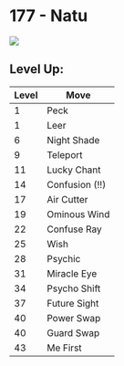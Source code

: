 # 177 - Natu
![][177]

## Level Up:

Level | Move
---   | ---
  1   | Peck
  1   | Leer
  6   | Night Shade
  9   | Teleport
 11   | Lucky Chant
 14   | Confusion (!!)
 17   | Air Cutter
 19   | Ominous Wind
 22   | Confuse Ray
 25   | Wish
 28   | Psychic
 31   | Miracle Eye
 34   | Psycho Shift
 37   | Future Sight
 40   | Power Swap
 40   | Guard Swap
 43   | Me First



[177]: /img/pokemon/177.png
